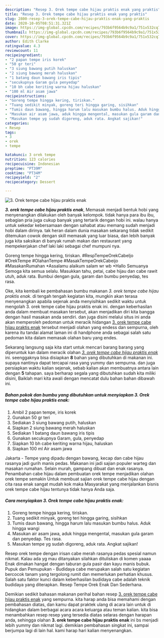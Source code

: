 ```yaml
---
description: "Resep 3. Orek tempe cabe hijau praktis enak yang praktis"
title: "Resep 3. Orek tempe cabe hijau praktis enak yang praktis"
slug: 2800-resep-3-orek-tempe-cabe-hijau-praktis-enak-yang-praktis
date: 2020-10-05T08:51:31.321Z
image: https://img-global.cpcdn.com/recipes/793b6f9564b9c9a1/751x532cq70/3-orek-tempe-cabe-hijau-praktis-enak-foto-resep-utama.jpg
thumbnail: https://img-global.cpcdn.com/recipes/793b6f9564b9c9a1/751x532cq70/3-orek-tempe-cabe-hijau-praktis-enak-foto-resep-utama.jpg
cover: https://img-global.cpcdn.com/recipes/793b6f9564b9c9a1/751x532cq70/3-orek-tempe-cabe-hijau-praktis-enak-foto-resep-utama.jpg
author: Edith Clarke
ratingvalue: 4.3
reviewcount: 11
recipeingredient:
- "2 papan tempe iris korek"
- "50 gr teri"
- "3 siung bawang putih haluskan"
- "2 siung bawang merah haluskan"
- "1 batang daun bawang iris tipis"
- "secukupnya Garam gula penyedap"
- "10 bh cabe keriting warna hijau haluskan"
- "100 ml Air asam jawa"
recipeinstructions:
- "Goreng tempe hingga kering, tiriskan."
- "Tuang sedikit minyak, goreng teri hingga garing, sisihkan"
- "Tumis daun bawang, hingga harum lalu masukan bumbu halus. Aduk hingga wangi"
- "Masukan air asam jawa, aduk hingga mengental, masukan gula garam dan penyedap. Tes rasa."
- "Masukan tempe yg sudah digoreng, aduk rata. Angkat sajikan!"
categories:
- Resep
tags:
- 3
- orek
- tempe

katakunci: 3 orek tempe 
nutrition: 123 calories
recipecuisine: Indonesian
preptime: "PT39M"
cooktime: "PT34M"
recipeyield: "2"
recipecategory: Dessert

---
```



![3. Orek tempe cabe hijau praktis enak](https://img-global.cpcdn.com/recipes/793b6f9564b9c9a1/751x532cq70/3-orek-tempe-cabe-hijau-praktis-enak-foto-resep-utama.jpg)

<b><i>3. orek tempe cabe hijau praktis enak</i></b>, Memasak menjadi bentuk hobi yang menyenangkan dilakukan oleh banyak kelompok. tidak hanya para ibu ibu, sebagian pria juga cukup banyak yang tertarik dengan hobi ini. walau hanya untuk sekedar kebersamaan dengan sahabat atau memang sudah menjadi hobi dalam dirinya. tak heran dalam dunia masakan sekarang tidak sedikit ditemukan cowok dengan skill memasak yang luar biasa, dan lebih banyak juga kita saksikan di banyak rumah makan dan restaurant yang mempekerjakan chef laki laki sebagai chef mumpuni nya.

Goreng tempe hingga kering, tiriskan. #RespTempeOrekCabeIjo #OrekTempe #OlahanTempe #MasakTempeOrekCabeijo #MasakanRumahan *Assalamu alaikum salam wr wb *Hallo Semuanya Semoga kita semua selalu. Masukkan tahu, petai, cabe hijau dan cabe rawit utuh, aduk rata. Bumbui dengan gula, garam dan bumbu penyedap, tes rasa.

Oke, kita kembali ke pembahasan bumbu makanan <i>3. orek tempe cabe hijau praktis enak</i>. di tengah tengah kegiatan kita, mungkin akan terasa menyenangkan apabila sejenak anda menyisihkan sedikit waktu untuk mengolah 3. orek tempe cabe hijau praktis enak ini. dengan keberhasilan anda dalam membuat masakan tersebut, akan menjadikan diri kita bangga dengan hasil masakan anda sendiri. dan juga disini melalui situs ini anda akan memperoleh pedoman untuk meracik hidangan <u>3. orek tempe cabe hijau praktis enak</u> tersebut menjadi olahan yang endess dan sempurna, oleh karena itu tandai alamat laman ini di handphone anda sebagai salah satu pedoman kita dalam memasak olahan baru yang endes.


Sekarang langsung saja kita start untuk mencari barang barang yang diperuntuk kan dalam meracik olahan <u><i>3. orek tempe cabe hijau praktis enak</i></u> ini. seenggaknya bisa disiapkan <b>8</b> bahan yang dibutuhkan di makanan ini. supaya nantinya dapat tercapai rasa yang yummy dan sempurna. dan juga persiapkan waktu kalian sejenak, sebab kalian akan membuatnya antara lain dengan <b>5</b> tahapan. saya berharap segala yang dibutuhkan sudah kita miliki disini, Baiklah mari kita awali dengan mencatat dulu bahan bahan dibawah ini.

<!--inarticleads1-->

##### Bahan pokok dan bumbu yang dibutuhkan untuk menyiapkan 3. Orek tempe cabe hijau praktis enak:

1. Ambil 2 papan tempe, iris korek
1. Gunakan 50 gr teri
1. Sediakan 3 siung bawang putih, haluskan
1. Siapkan 2 siung bawang merah haluskan
1. Sediakan 1 batang daun bawang iris tipis
1. Gunakan secukupnya Garam, gula, penyedap
1. Siapkan 10 bh cabe keriting warna hijau, haluskan
1. Siapkan 100 ml Air asam jawa


Jakarta - Tempe yang dipadu dengan bawang, kecap dan cabe hijau rasanya jadi gurih manis pedas. Makanan ini jadi sajian populer warteg dan masakan rumahan. Selain murah, gampang dibuat dan enak rasanya. Penambahan cabe hijau dalam pembuatan orek tempe menjadikan olahan orek tempe semakin Untuk membuat sajian orek tempe cabe hijau dengan cita rasa enak sangat mudah kok maka Masyarakat yang menjalankan bisnis orek tempe cabe hijau tentunya tidak hanya Anda saja. 

<!--inarticleads2-->

##### Cara menyiapkan 3. Orek tempe cabe hijau praktis enak:

1. Goreng tempe hingga kering, tiriskan.
1. Tuang sedikit minyak, goreng teri hingga garing, sisihkan
1. Tumis daun bawang, hingga harum lalu masukan bumbu halus. Aduk hingga wangi
1. Masukan air asam jawa, aduk hingga mengental, masukan gula garam dan penyedap. Tes rasa.
1. Masukan tempe yg sudah digoreng, aduk rata. Angkat sajikan!


Resep orek tempe dengan irisan cabe merah rasanya pedas spesial namun nikmat. Kalau ada yg mau ditanyakan silahkan dituliskan di komen yaaaa Enak dimakan hangat dengan taburan gula pasir dan kayu manis bubuk. Pupuk dan Pemupukan - Budidaya cabe merupakan salah satu kegiatan bercocok tanam yang tergolong rumit dan memerlukan perhatian khusus. Salah satu faktor kunci dalam keberhasilan budidaya cabe adalah teknik budidaya yang diterapkan. Resep Tempe Orek Enak Dan Sederhana. 

Demikian sedikit bahasan makanan perihal bahan resep <u>3. orek tempe cabe hijau praktis enak</u> yang sempurna. kita harap anda bisa memahami dengan pembahasan diatas, dan kamu dapat praktek ulang di acara lain untuk di hidangkan dalam berbagai acara acara keluarga atau teman kalian. kita bisa menambahkan resep resep yang tersedia diatas selaras dengan harapan anda, sehingga olahan <b>3. orek tempe cabe hijau praktis enak</b> ini bs menjadi lebih yummy dan nikmat lagi. demikian pembahasan singkat ini, sampai berjumpa lagi di lain hal. kami harap hari kalian menyenangkan.
